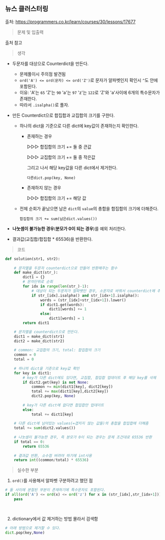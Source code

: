 ## 뉴스 클러스터링

출처: https://programmers.co.kr/learn/courses/30/lessons/17677       





> 문제 및 입출력

출처 참고    







> 생각

* 두문자를 대상으로 Counterdict을 만든다.
  * 문제풀이시 주의점 발견됨
  * `ord('A') <= ord(문자) <= ord('Z')`로 문자가 알파벳인지 확인시  `^`도 안에 포함된다.
  * 이유: 'A'는 `65` 'Z'는 `90`  'a'는 `97` 'z'는 `122`로 'Z'와 'a'사이에 6개의 특수문자가 존재한다.
  * 따라서 `.isalpha()`로 풀자.    



* 만든 Counterdict으로 합집합과 교집합의 크기를 구한다.

  * 하나의 dict을 기준으로 다른 dict에 key값이 존재하는지 확인한다.

    * 존재하는 경우 

      ▷▷▷ 합집합의 크기 += 둘 중 큰값

      ▷▷▷ 교집합의 크기 += 둘 중 작은값

      그리고 나서 해당 key값을 다른 dict에서 제거한다.

      `다른dict.pop(key, None)`

    * 존재하지 않는 경우 

      ▷▷▷ 합집합의 크기 += 해당 값

  * 전체 순회가 끝났으면 남은 `dict`의 `value`의 총합을 합집합의 크기에 더해준다.

    `합집합의 크기 += sum(남은dict.values())`    



* **나눗셈이 불가능한 경우**(**분모가 0이 되는 경우**)를 예외 처리한다.
* 결과값(교집합/합집합 * 65536)을 반환한다.    





> 코드 

```python
def solution(str1, str2):
    
    # 문자열을 두문자 counterdict으로 만들어 반환해주는 함수
    def make_dict(str_):
        dict1 = {}
        # 문자단위로 순회
        for idx in range(len(str_)-1):
            # 대상이 되는 두문자가 알파벳인 경우, 소문자로 바꿔서 counterdict에 추가
            if str_[idx].isalpha() and str_[idx+1].isalpha():
                words = (str_[idx]+str_[idx+1]).lower()
                if dict1.get(words):
                    dict1[words] += 1
                else:
                    dict1[words] = 1
        return dict1

    # 문자열을 counterdict으로 만든다.
    dict1 = make_dict(str1)
    dict2 = make_dict(str2)
    
    # common: 교집합의 크기, total: 합집합의 크기
    common = 0
    total = 0
    
    # 하나의 dict을 기준으로 key값 확인
    for key in dict1:
        # key가 다른 dict에도 있다면, 교집합, 합집합 업데이트 후 해당 key를 삭제
        if dict2.get(key) is not None:
            common += min(dict1[key], dict2[key])
            total += max(dict1[key],dict2[key])
            dict2.pop(key, None)
            
        # key가 다른 dict에 없다면 합집합만 업데이트
        else:
            total += dict1[key]
    
    # 다른 dict에 남아있는 values(=겹치지 않는 값들)의 총합을 합집합에 더해줌
    total += sum(dict2.values())
    
    # 나눗셈이 불가능한 경우, 즉 분모가 0이 되는 경우는 문제 조건대로 65536 반환
    if total == 0:
        return 65536
    
    # 결과값 반환, 소수점 버려야 하기에 int사용
    return int((common/total) * 65536)
```







> 실수한 부분

1. `ord()`를 사용해서 알파벳 구분하려고 했던 점

```python
# 둘 사이에 분절된 부분이 존재하기에 특수문자도 포함된다.
if all(ord('A') <= ord(x) <= ord('z') for x in (str_[idx],str_[idx+1])):
    pass
```
​    

2. dictionary에서 값 제거하는 방법 몰라서 검색함

```python
# 아래 방법으로 제거할 수 있다. 
dict.pop(key,None)
```

